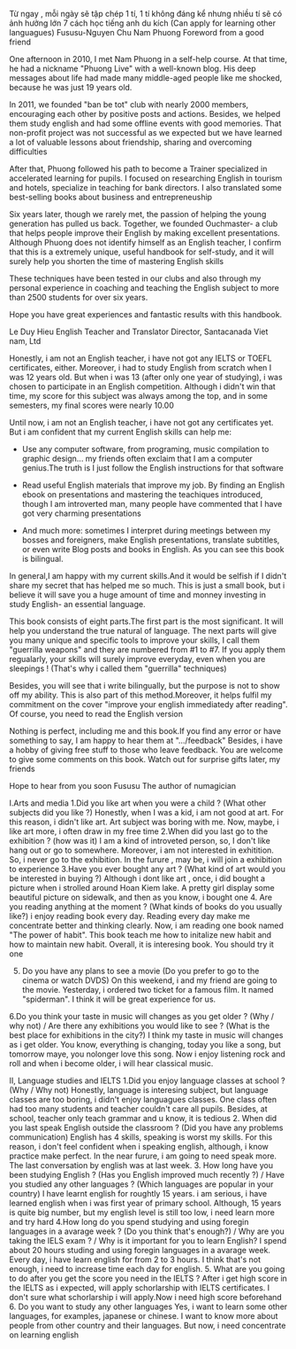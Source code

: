 Từ ngay , mỗi ngày sẽ tập chép 1 tí, 1 tí không đáng kể nhưng nhiều tí sẽ có ảnh hưởng lớn
7 cách học tiếng anh du kích
(Can apply for learning other languagues)
Fususu-Nguyen Chu Nam Phuong
Foreword from a good friend

One afternoon in 2010, I met Nam Phuong in a self-help course. At that time, he had a nickname "Phuong Live" with a well-known blog. His deep messages about life had made many middle-aged people like me shocked, because he was just 19 years old.

In 2011, we founded "ban be tot" club with nearly 2000 members, encouraging each other by positive posts and actions. Besides, we helped them study english and had some offline events with good memories. That non-profit project was not successful as we expected but we have learned a lot of valuable lessons about friendship, sharing and overcoming difficulties

After that, Phuong followed his path to become a Trainer specialized in accelerated learning for pupils. I focused on researching English in tourism and hotels, specialize in teaching for bank directors. I also translated some best-selling books about business and entrepreneuship

Six years later, though we rarely met, the passion of helping the young generation has pulled us back. Together, we founded Ouchmaster- a club that helps people improve their English by making excellent presentations. Although Phuong does not identify himself as an English teacher, I confirm that this is a extremely unique, useful handbook for self-study, and it will surely help you shorten the time of mastering English skills

These techniques have been tested in our clubs and also through my personal experience in coaching and teaching the English subject to more than 2500 students for over six years.

Hope you have great experiences and fantastic results with this handbook.

Le Duy Hieu
English Teacher and Translator
Director, Santacanada Viet nam, Ltd

Honestly, i am not an English teacher, i have not got any IELTS or TOEFL certificates, either. Moreover, i had to study English from scratch when I was 12 years old. But when i was 13 (after only one year of studying), i was chosen to participate in an English competition. Although i didn't win that time, my score for this subject was always among the top, and in some semesters, my final scores were nearly 10.00

Until now, i am not an English teacher, i have not got any certificates yet. But i am confident that my current English skills can help me:
+ Use any computer software, from programing, music compilation to graphic design... my friends often exclaim that I am a computer genius.The truth is I just follow the English instructions for that software

+ Read useful English materials that improve my job. By finding an English ebook on presentations and mastering the teachiques introduced, though I am introverted man, many people have commented that I have got very charming presentations

+ And much more: sometimes I interpret during meetings between my bosses and foreigners, make English presentations, translate subtitles, or even write Blog posts and books in English. As you can see this book is bilingual.

In general,I am happy with my current skills.And it would be selfish if I didn't share my secret that has helped me so much. This is just a small book, but i believe it will save you a huge amount of time and monney investing in study English- an essential language.

This book consists of eight parts.The first part is the most significant. It will help you understand the true natural of language. The next parts will give you many unique and specific tools to improve your skills, I call them "guerrilla weapons" and they are numbered from #1 to #7. If you apply them regualarly, your skills will surely improve everyday, even when you are sleepings ! (That's why i called them "guerrilla" techniques)

Besides, you will see that i write bilingually, but the purpose is not to show off my ability. This is also part of this method.Moreover, it helps fulfil my commitment on the cover "improve your english immediatedy after reading". Of course, you need to read the English version

Nothing is perfect, including me and this book.If you find any error or have something to say, I am happy to hear them at ".../feedback" Besides, i have a hobby of giving free stuff to those who leave feedback. You are welcome to give some comments on this book. Watch out for surprise gifts later, my friends

Hope to hear from you soon
Fususu 
The author of numagician


I.Arts and media
1.Did you like art when you were a child ? (What other subjects did you like ?)
Honestly, when I was a kid, i am not good at art. For this reason, i didn't like art. Art subject was boring with me. Now, maybe, i like art more, i often draw in my free time
2.When did you last go to the exhibition ? (how was it)
I am a kind of introveted person, so, I don't like hang out or go to somewhere. Moreover, i am not interested in exhitition. So, i never go to the exhibition. In the furure , may be, i will join a exhibition to experience
3.Have you ever bought any art ? (What kind of art would you be interested in buying ?)
Although i dont like art , once, i did bought a picture when i strolled around Hoan Kiem lake. A pretty girl display some beautiful picture on sidewalk, and then as you know, i bought one
4. Are you reading anything at the moment ? (What kinds of books do you usually like?)
i enjoy reading book every day. Reading every day make me concentrate better and thinking clearly. Now, i am reading one book named "The power of habit". This book teach me how to initalize new habit and how to maintain new habit. Overall, it is interesing book. You should try it one

5. Do you have any plans to see a movie (Do you prefer to go to the cinema or watch DVDS)
On this weekend, i and my friend are going to the movie. Yesterday, i ordered two ticket for a famous film. It named "spiderman". I think it will be great experience for us.

6.Do you think your taste in music will changes as you get older ? (Why / why not) / Are there any exhibitions you would like to see ? (What is the best place for exhibitions in the city?)
I think my taste in music will changes as i get older. You know, everything is changing, today you like a song, but tomorrow maye, you nolonger love this song. Now i enjoy listening rock and roll and when i become older, i will hear classical music.

II, Language studies and IELTS
1.Did you enjoy language classes at school ? (Why / Why not)
Honestly, language is interesing subject, but language classes are too boring, i didn't enjoy languagues classes. One class often had too many students and teacher couldn't care all pupils. Besides, at school, teacher only teach grammar and u know, it is tedious
2. When did you last speak English outside the classroom ? (Did you have any problems communication)
English has 4 skills, speaking is worst my skills. For this reason, i don't feel confident when i speaking english, although, i know practice make perfect. In the near furure, i am going to need speak more. The last conversation by english was at last week. 
3. How long have you been studying English ? (Has you English improved much recently ?) / Have you studied any other languages ? (Which languages are popular in your country)
I have learnt english for roughtly 15 years. i am serious, i have learned english when i was first year of primary school. Although, 15 years is quite big number, but my english level is still too low, i need learn more and try hard
4.How long do you spend studying and using foregin languages in a avarage week ? (Do you think that's enough?) / Why are you taking the IELS exam ? / Why is it important for you to learn English?
I spend about 20 hours studing and using foregin languages in a avarage week. Every day, i have learn english for from 2 to 3 hours. I think that's not enough, i need to increase time each day for english.
5. What are you going to do after you get the score you need in the IELTS ?
After i get high score in the IELTS as i expected, will apply schorlarship with IELTS certificates. I don't sure what schorlarship i will apply.Now i need high score beforehand
6. Do you want to study any other languages
Yes, i want to learn some other languages, for examples, japanese or chinese. I want to know more about people from other country and their languages. But now, i need concentrate on learning english